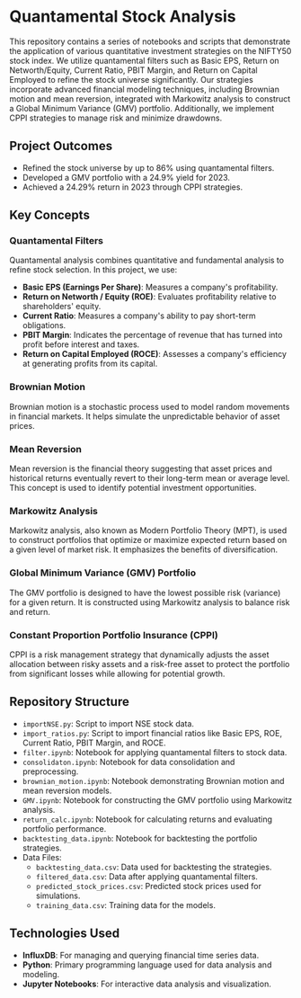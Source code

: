 # Quantamental Stock Analysis

This repository contains a series of notebooks and scripts that demonstrate the application of various quantitative investment strategies on the NIFTY50 stock index. We utilize quantamental filters such as Basic EPS, Return on Networth/Equity, Current Ratio, PBIT Margin, and Return on Capital Employed to refine the stock universe significantly. Our strategies incorporate advanced financial modeling techniques, including Brownian motion and mean reversion, integrated with Markowitz analysis to construct a Global Minimum Variance (GMV) portfolio. Additionally, we implement CPPI strategies to manage risk and minimize drawdowns.

## Project Outcomes
- Refined the stock universe by up to 86% using quantamental filters.
- Developed a GMV portfolio with a 24.9% yield for 2023.
- Achieved a 24.29% return in 2023 through CPPI strategies.

## Key Concepts

### Quantamental Filters
Quantamental analysis combines quantitative and fundamental analysis to refine stock selection. In this project, we use:
- **Basic EPS (Earnings Per Share)**: Measures a company's profitability.
- **Return on Networth / Equity (ROE)**: Evaluates profitability relative to shareholders' equity.
- **Current Ratio**: Measures a company's ability to pay short-term obligations.
- **PBIT Margin**: Indicates the percentage of revenue that has turned into profit before interest and taxes.
- **Return on Capital Employed (ROCE)**: Assesses a company's efficiency at generating profits from its capital.

### Brownian Motion
Brownian motion is a stochastic process used to model random movements in financial markets. It helps simulate the unpredictable behavior of asset prices.

### Mean Reversion
Mean reversion is the financial theory suggesting that asset prices and historical returns eventually revert to their long-term mean or average level. This concept is used to identify potential investment opportunities.

### Markowitz Analysis
Markowitz analysis, also known as Modern Portfolio Theory (MPT), is used to construct portfolios that optimize or maximize expected return based on a given level of market risk. It emphasizes the benefits of diversification.

### Global Minimum Variance (GMV) Portfolio
The GMV portfolio is designed to have the lowest possible risk (variance) for a given return. It is constructed using Markowitz analysis to balance risk and return.

### Constant Proportion Portfolio Insurance (CPPI)
CPPI is a risk management strategy that dynamically adjusts the asset allocation between risky assets and a risk-free asset to protect the portfolio from significant losses while allowing for potential growth.

## Repository Structure
- `importNSE.py`: Script to import NSE stock data.
- `import_ratios.py`: Script to import financial ratios like Basic EPS, ROE, Current Ratio, PBIT Margin, and ROCE.
- `filter.ipynb`: Notebook for applying quantamental filters to stock data.
- `consolidaton.ipynb`: Notebook for data consolidation and preprocessing.
- `brownian_motion.ipynb`: Notebook demonstrating Brownian motion and mean reversion models.
- `GMV.ipynb`: Notebook for constructing the GMV portfolio using Markowitz analysis.
- `return_calc.ipynb`: Notebook for calculating returns and evaluating portfolio performance.
- `backtesting_data.ipynb`: Notebook for backtesting the portfolio strategies.
- Data Files:
  - `backtesting_data.csv`: Data used for backtesting the strategies.
  - `filtered_data.csv`: Data after applying quantamental filters.
  - `predicted_stock_prices.csv`: Predicted stock prices used for simulations.
  - `training_data.csv`: Training data for the models.

## Technologies Used
- **InfluxDB**: For managing and querying financial time series data.
- **Python**: Primary programming language used for data analysis and modeling.
- **Jupyter Notebooks**: For interactive data analysis and visualization.

